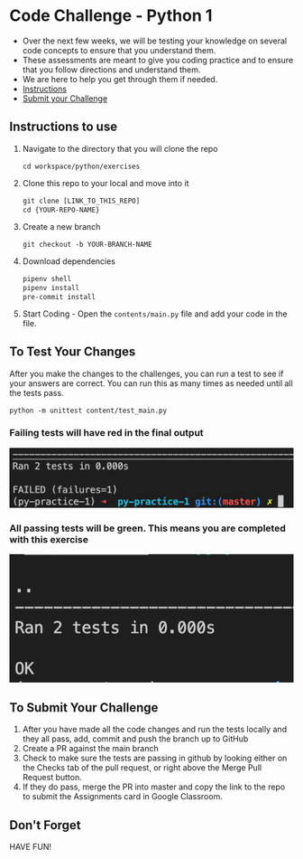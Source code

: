 # Code Challenge - Python 1

- Over the next few weeks, we will be testing your knowledge on several code concepts to ensure that you understand them.
- These assessments are meant to give you coding practice and to ensure that you follow directions and understand them.
- We are here to help you get through them if needed.
- [Instructions](#instructions-to-use)
- [Submit your Challenge](#to-submit-your-challenge)

## Instructions to use

1. Navigate to the directory that you will clone the repo

    ```terminal
    cd workspace/python/exercises
    ```

1. Clone this repo to your local and move into it

    ```terminal
    git clone [LINK_TO_THIS_REPO]
    cd {YOUR-REPO-NAME}
    ```

1. Create a new branch

    ```terminal
    git checkout -b YOUR-BRANCH-NAME
    ```

1. Download dependencies

    ```terminal
    pipenv shell
    pipenv install
    pre-commit install
    ```

1. Start Coding - Open the `contents/main.py` file and add your code in the file.

## To Test Your Changes

After you make the changes to the challenges, you can run a test to see if your answers are correct. You can run this as many times as needed until all the tests pass.

```terminal
python -m unittest content/test_main.py
```

### Failing tests will have red in the final output

![failing](./images/failing-tests.png)

### All passing tests will be green. This means you are completed with this exercise

![passing](./images/passing-tests.png)

## To Submit Your Challenge

1. After you have made all the code changes and run the tests locally and they all pass, add, commit and push the branch up to GitHub
1. Create a PR against the main branch
1. Check to make sure the tests are passing in github by looking either on the Checks tab of the pull request, or right above the Merge Pull Request button.
1. If they do pass, merge the PR into master and copy the link to the repo to submit the Assignments card in Google Classroom.

## Don't Forget

HAVE FUN!
